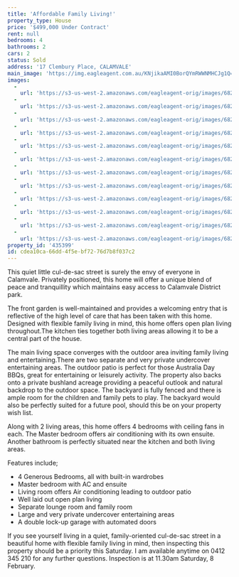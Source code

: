 ```yaml
---
title: 'Affordable Family Living!'
property_type: House
price: '$499,000 Under Contract'
rent: null
bedrooms: 4
bathrooms: 2
cars: 2
status: Sold
address: '17 Clembury Place, CALAMVALE'
main_image: 'https://img.eagleagent.com.au/KNjikaAMI0BorQYmRWWNMHCJg1Q=/1280x854/smart/https://s3-us-west-2.amazonaws.com/eagleagent-orig/images/6824149/116036819-image-M.jpg'
images:
  -
    url: 'https://s3-us-west-2.amazonaws.com/eagleagent-orig/images/6824160/116036819-image-K.jpg'
  -
    url: 'https://s3-us-west-2.amazonaws.com/eagleagent-orig/images/6824159/116036819-image-J.jpg'
  -
    url: 'https://s3-us-west-2.amazonaws.com/eagleagent-orig/images/6824158/116036819-image-I.jpg'
  -
    url: 'https://s3-us-west-2.amazonaws.com/eagleagent-orig/images/6824157/116036819-image-H.jpg'
  -
    url: 'https://s3-us-west-2.amazonaws.com/eagleagent-orig/images/6824156/116036819-image-G.jpg'
  -
    url: 'https://s3-us-west-2.amazonaws.com/eagleagent-orig/images/6824155/116036819-image-F.jpg'
  -
    url: 'https://s3-us-west-2.amazonaws.com/eagleagent-orig/images/6824154/116036819-image-E.jpg'
  -
    url: 'https://s3-us-west-2.amazonaws.com/eagleagent-orig/images/6824153/116036819-image-D.jpg'
  -
    url: 'https://s3-us-west-2.amazonaws.com/eagleagent-orig/images/6824152/116036819-image-C.jpg'
  -
    url: 'https://s3-us-west-2.amazonaws.com/eagleagent-orig/images/6824151/116036819-image-B.jpg'
  -
    url: 'https://s3-us-west-2.amazonaws.com/eagleagent-orig/images/6824150/116036819-image-A.jpg'
  -
    url: 'https://s3-us-west-2.amazonaws.com/eagleagent-orig/images/6824149/116036819-image-M.jpg'
property_id: '435399'
id: cdea10ca-66dd-4f5e-bf72-76d7b8f037c2
---
```

This quiet little cul-de-sac street is surely the envy of everyone in Calamvale. Privately positioned, this home will offer a unique blend of peace and tranquillity which maintains easy access to Calamvale District park.

The front garden is well-maintained and provides a welcoming entry that is reflective of the high level of care that has been taken with this home. Designed with flexible family living in mind, this home offers open plan living throughout.The kitchen ties together both living areas allowing it to be a central part of the house.

The main living space converges with the outdoor area inviting family living and entertaining.There are two separate and very private undercover entertaining areas. The outdoor patio is perfect for those Australia Day BBQs, great for entertaining or leisurely activity. The property also backs onto a private bushland acreage providing a peaceful outlook and natural backdrop to the outdoor space. The backyard is fully fenced and there is ample room for the children and family pets to play. The backyard would also be perfectly suited for a future pool, should this be on your property wish list.

Along with 2 living areas, this home offers 4 bedrooms with ceiling fans in each. The Master bedroom offers air conditioning with its own ensuite. Another bathroom is perfectly situated near the kitchen and both living areas.

Features include;
* 4 Generous Bedrooms, all with built-in wardrobes
* Master bedroom with AC and ensuite
* Living room offers Air conditioning leading to outdoor patio
* Well laid out open plan living
* Separate lounge room and family room
* Large and very private undercover entertaining areas
* A double lock-up garage with automated doors

If you see yourself living in a quiet, family-oriented cul-de-sac street in a beautiful home with flexible family living in mind, then inspecting this property should be a priority this Saturday. I am available anytime on 0412 345 210 for any further questions. Inspection is at 11.30am Saturday, 8 February.